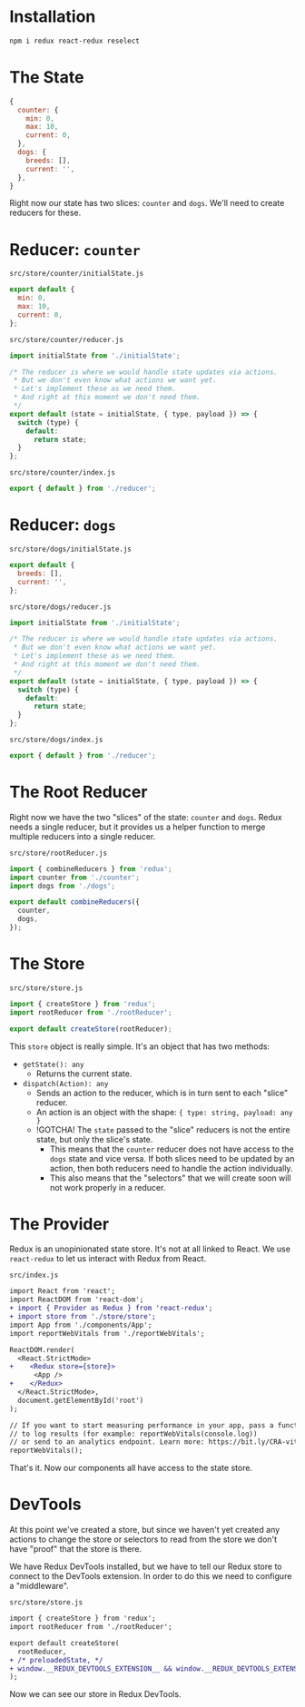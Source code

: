 # Installation
```bash
npm i redux react-redux reselect
```

# The State
```js
{
  counter: {
    min: 0,
    max: 10,
    current: 0,
  },
  dogs: {
    breeds: [],
    current: '',
  },
}
```

Right now our state has two slices: `counter` and `dogs`.  We'll need to create reducers for these.

# Reducer: `counter`
`src/store/counter/initialState.js`
```js
export default {
  min: 0,
  max: 10,
  current: 0,
};
```

`src/store/counter/reducer.js`
```js
import initialState from './initialState';

/* The reducer is where we would handle state updates via actions.  
 * But we don't even know what actions we want yet.
 * Let's implement these as we need them.
 * And right at this moment we don't need them.
 */
export default (state = initialState, { type, payload }) => {
  switch (type) {
    default:
      return state;
  }
};
```

`src/store/counter/index.js`
```js
export { default } from './reducer';
```

# Reducer: `dogs`
`src/store/dogs/initialState.js`
```js
export default {
  breeds: [],
  current: '',
};
```

`src/store/dogs/reducer.js`
```js
import initialState from './initialState';

/* The reducer is where we would handle state updates via actions.  
 * But we don't even know what actions we want yet.
 * Let's implement these as we need them.
 * And right at this moment we don't need them.
 */
export default (state = initialState, { type, payload }) => {
  switch (type) {
    default:
      return state;
  }
};
```

`src/store/dogs/index.js`
```js
export { default } from './reducer';
```

# The Root Reducer
Right now we have the two "slices" of the state: `counter` and `dogs`. Redux needs a single reducer, but it provides us a helper function to merge multiple reducers into a single reducer.

`src/store/rootReducer.js`
```js
import { combineReducers } from 'redux';
import counter from './counter';
import dogs from './dogs';

export default combineReducers({
  counter,
  dogs,
});
```

# The Store
`src/store/store.js`
```js
import { createStore } from 'redux';
import rootReducer from './rootReducer';

export default createStore(rootReducer);
```

This `store` object is really simple.  It's an object that has two methods:
- `getState(): any`
  - Returns the current state.
- `dispatch(Action): any`
  - Sends an action to the reducer, which is in turn sent to each "slice" reducer.
  - An action is an object with the shape: `{ type: string, payload: any }`
  - !GOTCHA! The `state` passed to the "slice" reducers is not the entire state, but only the slice's state.
    - This means that the `counter` reducer does not have access to the `dogs` state and vice versa. If both slices need to be updated by an action, then both reducers need to handle the action individually.
    - This also means that the "selectors" that we will create soon will not work properly in a reducer.
  
# The Provider
Redux is an unopinionated state store.  It's not at all linked to React.  We use `react-redux` to let us interact with Redux from React.

`src/index.js`
```diff
import React from 'react';
import ReactDOM from 'react-dom';
+ import { Provider as Redux } from 'react-redux';
+ import store from './store/store';
import App from './components/App';
import reportWebVitals from './reportWebVitals';

ReactDOM.render(
  <React.StrictMode>
+    <Redux store={store}>
      <App />
+    </Redux>
  </React.StrictMode>,
  document.getElementById('root')
);

// If you want to start measuring performance in your app, pass a function
// to log results (for example: reportWebVitals(console.log))
// or send to an analytics endpoint. Learn more: https://bit.ly/CRA-vitals
reportWebVitals();
```

That's it.  Now our components all have access to the state store.

# DevTools
At this point we've created a store, but since we haven't yet created any actions to change the store or selectors to read from the store we don't have "proof" that the store is there.

We have Redux DevTools installed, but we have to tell our Redux store to connect to the DevTools extension.  In order to do this we need to configure a "middleware".

`src/store/store.js`
```diff
import { createStore } from 'redux';
import rootReducer from './rootReducer';

export default createStore(
  rootReducer,
+ /* preloadedState, */
+ window.__REDUX_DEVTOOLS_EXTENSION__ && window.__REDUX_DEVTOOLS_EXTENSION__()
);
```

Now we can see our store in Redux DevTools.
